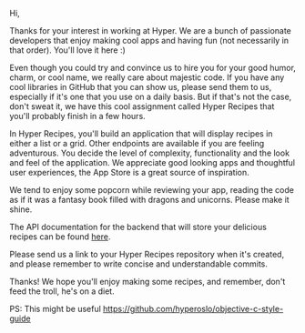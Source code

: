 Hi,

Thanks for your interest in working at Hyper. We are a bunch of passionate developers that enjoy making cool apps and having fun (not necessarily in that order). You'll love it here :)

Even though you could try and convince us to hire you for your good humor, charm, or cool name, we really care about majestic code. If you have any cool libraries in GitHub that you can show us, please send them to us, especially if it's one that you use on a daily basis. But if that's not the case, don't sweat it, we have this cool assignment called Hyper Recipes that you'll probably finish in a few hours.

In Hyper Recipes, you'll build an application that will display recipes in either a list or a grid. Other endpoints are available if you are feeling adventurous. You decide the level of complexity, functionality and the look and feel of the application. We appreciate good looking apps and thoughtful user experiences, the App Store is a great source of inspiration.

We tend to enjoy some popcorn while reviewing your app, reading the code as if it was a fantasy book filled with dragons and unicorns. Please make it shine.

The API documentation for the backend that will store your delicious recipes can be found [here](https://github.com/hyperoslo/playbook/iOS/RECIPES_API.md).

Please send us a link to your Hyper Recipes repository when it's created, and please remember to write concise and understandable commits.

Thanks! We hope you'll enjoy making some recipes, and remember, don't feed the troll, he's on a diet.

PS: This might be useful https://github.com/hyperoslo/objective-c-style-guide
